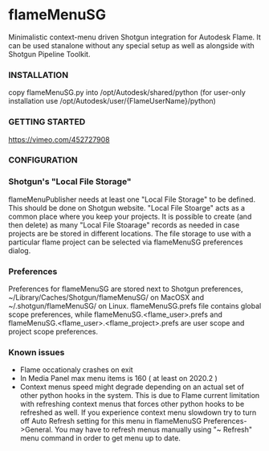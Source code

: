 # flameMenuSG
Minimalistic context-menu driven Shotgun integration for Autodesk Flame.
It can be used stanalone without any special setup as well as alongside with Shotgun Pipeline Toolkit.

### INSTALLATION
copy flameMenuSG.py into /opt/Autodesk/shared/python 
(for user-only installation use /opt/Autodesk/user/{FlameUserName}/python)

### GETTING STARTED
https://vimeo.com/452727908

### CONFIGURATION
### Shotgun's "Local File Storage"
flameMenuPublisher needs at least one "Local File Storage" to be defined. This should be done on Shotgun website.
"Local File Stoarge" acts as a common place where you keep your projects. It is possible to create (and then delete)
as many "Local File Stoarage" records as needed in case projects are be stored in different locations.
The file storage to use with a particular flame project can be selected via flameMenuSG preferences dialog.

### Preferences
Preferences for flameMenuSG are stored next to Shotgun preferences, \~/Library/Caches/Shotgun/flameMenuSG/<hostname> on MacOSX and \~/.shotgun/flameMenuSG/<hostname> on 
Linux. flameMenuSG.prefs file contains global scope preferences, while flameMenuSG.<flame_user>.prefs and flameMenuSG.<flame_user>.<flame_project>.prefs are user scope and project scope preferences.

### Known issues
* Flame occationaly crashes on exit
* In Media Panel max menu items is 160 ( at least on 2020.2 )
* Context menus speed might degrade depending on an actual set of other python hooks in the system.
This is due to Flame current limitation with refreshing context menus that forces other python hooks to be refreshed as well.
If you experience context menu slowdown try to turn off Auto Refresh setting for this menu in flameMenuSG Preferences->General.
You may have to refresh menus manually using "~ Refresh" menu command in order to get menu up to date.
